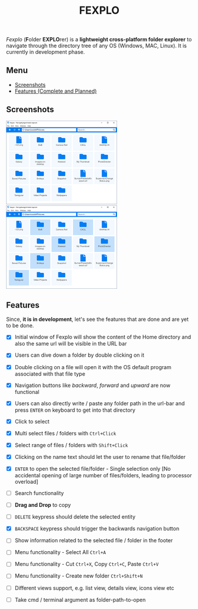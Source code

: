 <h1 align="center">
  <a href="https://github.com/codotronix/fexplo/blob/master/Extras/Art-Works/generated-pngs/logos/fexplo-logo-50x.png" alt="Fexplo logo"></a>
  <br>
  FEXPLO
  <br>
  <br>
</h1>

*Fexplo* (**F**older **EXPLO**rer) is a **lightweight cross-platform folder explorer** to navigate through the directory tree of any OS (Windows, MAC, Linux). It is currently in development phase.

## Menu
- [Screenshots](https://github.com/codotronix/fexplo#screenshots)
- [Features (Complete and Planned)](https://github.com/codotronix/fexplo#features)

## Screenshots

![Fexplo Screenshot 1](https://github.com/codotronix/fexplo/blob/master/Extras/screenshots/v001/fexplo-screen-1.PNG)
![Fexplo Screenshot 1](https://github.com/codotronix/fexplo/blob/master/Extras/screenshots/v001/fexplo-screen-2.PNG)


## Features

Since, **it is in development**, let's see the features that are done and are yet to be done.

- [x] Initial window of Fexplo will show the content of the Home directory and also the same url will be visible in the URL bar

- [x] Users can dive down a folder by double clicking on it

- [x] Double clicking on a file will open it with the OS default program associated with that file type

- [x] Navigation buttons like *backward*, *forward* and *upward* are now functional

- [x] Users can also directly write / paste any folder path in the url-bar and press `ENTER` on keyboard to get into that directory

- [x] Click to select

- [x] Multi select files / folders with `Ctrl+Click`

- [x] Select range of files / folders with `Shift+Click`

- [x] Clicking on the name text should let the user to rename that file/folder

- [x] `ENTER` to open the selected file/folder - Single selection only [No accidental opening of large number of files/folders, leading to processor overload]

- [ ] Search functionality

- [ ] **Drag and Drop** to copy

- [ ] `DELETE` keypress should delete the selected entity

- [x] `BACKSPACE` keypress should trigger the backwards navigation button

- [ ] Show information related to the selected file / folder in the footer

- [ ] Menu functionality - Select All `Ctrl+A`

- [ ] Menu functionality - Cut `Ctrl+X`, Copy `Ctrl+C`, Paste `Ctrl+V`

- [ ] Menu functionality - Create new folder `Ctrl+Shift+N`

- [ ] Different views support, e.g. list view, details view, icons view etc

- [ ] Take cmd / terminal argument as folder-path-to-open



